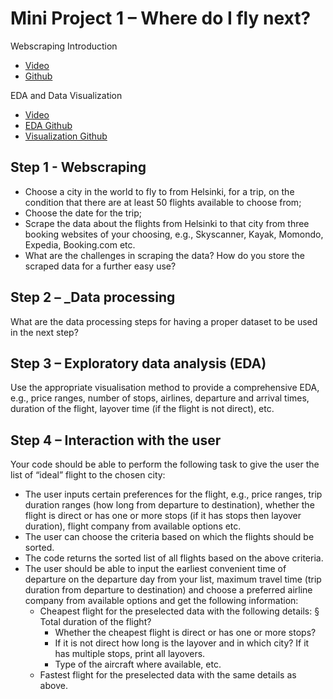 # Mini Project 1 – Where do I fly next?

Webscraping Introduction
- [Video](
https://www.youtube.com/watch?v=_2kFa52pI6Q)
- [Github](https://github.com/sepinouda/Intro_to_Data_Science/blob/main/Webscraping/Webscraping.ipynb)

EDA and Data Visualization
- [Video](https://www.youtube.com/watch?v=Zji7tAfvEg&t=4s)
- [EDA Github](https://github.com/sepinouda/Intro_to_Data_Science/tree/main/Lecture%203/EDA)
- [Visualization Github](https://github.com/sepinouda/Intro_to_Data_Science/tree/main/Lecture%202/Data%20Visualisation)

## Step 1 - Webscraping
- Choose a city in the world to fly to from Helsinki, for a trip, on the condition that there are at least 50 flights available to choose from;
- Choose the date for the trip;
- Scrape the data about the flights from Helsinki to that city from three booking websites of your choosing, e.g., Skyscanner, Kayak, Momondo, Expedia, Booking.com etc.
- What are the challenges in scraping the data? How do you store the scraped data for a further easy use?

## Step 2 – _Data processing
What are the data processing steps for having a proper dataset to be used in the next step?

## Step 3 – Exploratory data analysis (EDA)
Use the appropriate visualisation method to provide a comprehensive EDA, e.g., price ranges, number of stops, airlines, departure and arrival times, duration of the flight, layover time (if the flight is not direct), etc.


## Step 4 – Interaction with the user
Your code should be able to perform the following task to give the user the list of “ideal” flight to the chosen city:
- The user inputs certain preferences for the flight, e.g., price ranges, trip duration ranges (how long from departure to destination), whether the flight is direct or has one or more stops (if it has stops then layover duration), flight company from available options etc.
- The user can choose the criteria based on which the flights should be sorted.
- The code returns the sorted list of all flights based on the above criteria.
- The user should be able to input the earliest convenient time of departure on the departure day from your list, maximum travel time (trip duration from departure to destination) and choose a preferred airline company from available options and get the following information:
    - Cheapest flight for the preselected data with the following details: § Total duration of the flight?
        - Whether the cheapest flight is direct or has one or more stops?
        - If it is not direct how long is the layover and in which city? If it has multiple stops, print all layovers.
        - Type of the aircraft where available, etc.
    - Fastest flight for the preselected data with the same details as above.